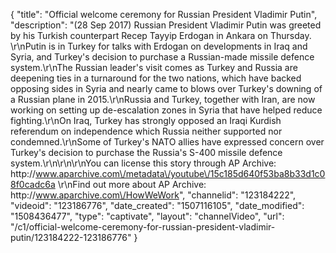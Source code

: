 {
    "title": "Official welcome ceremony for Russian President Vladimir Putin",
    "description": "(28 Sep 2017) Russian President Vladimir Putin was greeted by his Turkish counterpart Recep Tayyip Erdogan in Ankara on Thursday. \r\nPutin is in Turkey for talks with Erdogan on developments in Iraq and Syria, and Turkey's decision to purchase a Russian-made missile defence system.\r\nThe Russian leader's visit comes as Turkey and Russia are deepening ties in a turnaround for the two nations, which have backed opposing sides in Syria and nearly came to blows over Turkey's downing of a Russian plane in 2015.\r\nRussia and Turkey, together with Iran, are now working on setting up de-escalation zones in Syria that have helped reduce fighting.\r\nOn Iraq, Turkey has strongly opposed an Iraqi Kurdish referendum on independence which Russia neither supported nor condemned.\r\nSome of Turkey's NATO allies have expressed concern over Turkey's decision to purchase the Russia's S-400 missile defence system.\r\n\r\n\r\nYou can license this story through AP Archive: http:\/\/www.aparchive.com\/metadata\/youtube\/15c185d640f53ba8b33d1c08f0cadc6a \r\nFind out more about AP Archive: http:\/\/www.aparchive.com\/HowWeWork",
    "channelid": "123184222",
    "videoid": "123186776",
    "date_created": "1507116105",
    "date_modified": "1508436477",
    "type": "captivate",
    "layout": "channelVideo",
    "url": "\/c1\/official-welcome-ceremony-for-russian-president-vladimir-putin\/123184222-123186776"
}